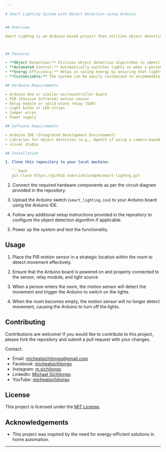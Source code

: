 ```yaml
---

# Smart Lighting System with Object Detection using Arduino


## Overview

Smart Lightng is an Arduino-based project that utilizes object detection to intelligently control lighting systems. With this project, you can automatically switch ON and OFF light bulbs based on the presence of a person in the room. This solution offers convenience, energy efficiency, and automation for various applications such as home automation, office spaces, and public buildings.



## Features

- **Object Detection:** Utilizes object detection algorithms to identify the presence of individuals in a room.
- **Automated Control:** Automatically switches lights on when a person enters the room and off when the room is empty.
- **Energy Efficiency:** Helps in saving energy by ensuring that lights are only turned on when needed.
- **Customizable:** The system can be easily customized to accommodate different types of light fixtures and room sizes and more!

## Hardware Requirements

- Arduino Uno or similar microcontroller board
- PIR (Passive Infrared) motion sensor
- Relay module or solid-state relay (SSR)
- Light bulbs or LED strips
- Jumper wires
- Power supply

## Software Requirements

- Arduino IDE (Integrated Development Environment)
- Libraries for object detection (e.g., OpenCV if using a camera-based approach)
- visual studio

## Installation

1. Clone this repository to your local machine:

   ```bash
   git clone https://github.com/sichilongom/smart-lightng.git
   ```

2. Connect the required hardware components as per the circuit diagram provided in the repository.

3. Upload the Arduino sketch (`smart_lighting.ino`) to your Arduino board using the Arduino IDE.

4. Follow any additional setup instructions provided in the repository to configure the object detection algorithm if applicable.

5. Power up the system and test the functionality.

## Usage

1. Place the PIR motion sensor in a strategic location within the room to detect movement effectively.

2. Ensure that the Arduino board is powered on and properly connected to the sensor, relay module, and light source.

3. When a person enters the room, the motion sensor will detect the movement and trigger the Arduino to switch on the lights.

4. When the room becomes empty, the motion sensor will no longer detect movement, causing the Arduino to turn off the lights.

## Contributing

Contributions are welcome! If you would like to contribute to this project, please fork the repository and submit a pull request with your changes.

Contact:
- Email: [michealsichilongo@gmail.com](mailto:michealsichilongo@gmail.com)
- Facebook: [michealsichilongo](https://www.facebook.com/profile.php?id=100009147133640)
- Instagram: [m.sichilongo](https://www.instagram.com/m.sichilongo?igsh=MXdqamFwbHMwaG5xdQ==)
- LinkedIn: [Michael Sichilongo](https://www.linkedin.com/in/michael-sichilongo-7b01a322a?utm_source=share&utm_campaign=share_via&utm_content=profile&utm_medium=android_app)
- YouTube: [michealsichilongo](https://youtube.com/@michealsichilongo?si=QcMuomDHvxePmTPL)


## License

This project is licensed under the [MIT License](LICENSE).

## Acknowledgements

- This project was inspired by the need for energy-efficient solutions in home automation.


---
```

